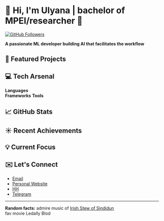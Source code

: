 # :herb: Hi, I'm Ulyana | bachelor of MPEI/researcher :telescope:

[![GitHub Followers](https://img.shields.io/github/followers/UlyanaGru?label=Follow&style=social)](https://github.com/UlyanaGru)

**A passionate ML developer building AI that facilitates the workflow**

## :seedling: Featured Projects
## :computer: Tech Arsenal
**Languages**  
**Frameworks**
**Tools**
## :chart_with_upwards_trend: GitHub Stats
## :sunny: Recent Achievements
## :bulb: Current Focus
## :envelope: Let's Connect
- [Email](giperbolicheskiisinys@gmail.com)
- [Personal Website]()
- [HH]()
- [Telegram](https://t.me/anantinglucose)
---
**Random facts:**
admire music of [Irish Stew of Sindidun](https://music.yandex.ru/artist/6675190)\
fav movie Ledally Blod

